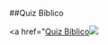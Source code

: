 ##Quiz Bíblico

<a href="<a href="gamercleanvic.github.io/QuizBiblico" target="_blank">Quiz Bíblico<img src="http://migre.me/tkm8Z"></a>




